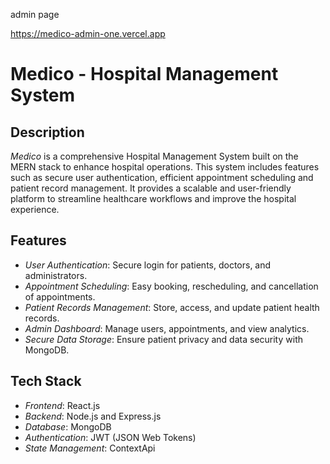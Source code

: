 admin page

https://medico-admin-one.vercel.app

# Medico - Hospital Management System

## Description
*Medico* is a comprehensive Hospital Management System built on the MERN stack to enhance hospital operations. This system includes features such as secure user authentication, efficient appointment scheduling and patient record management. It provides a scalable and user-friendly platform to streamline healthcare workflows and improve the hospital experience.

## Features
- *User Authentication*: Secure login for patients, doctors, and administrators.
- *Appointment Scheduling*: Easy booking, rescheduling, and cancellation of appointments.
- *Patient Records Management*: Store, access, and update patient health records.
- *Admin Dashboard*: Manage users, appointments, and view analytics.
- *Secure Data Storage*: Ensure patient privacy and data security with MongoDB.

## Tech Stack
- *Frontend*: React.js
- *Backend*: Node.js and Express.js
- *Database*: MongoDB
- *Authentication*: JWT (JSON Web Tokens)
- *State Management*: ContextApi